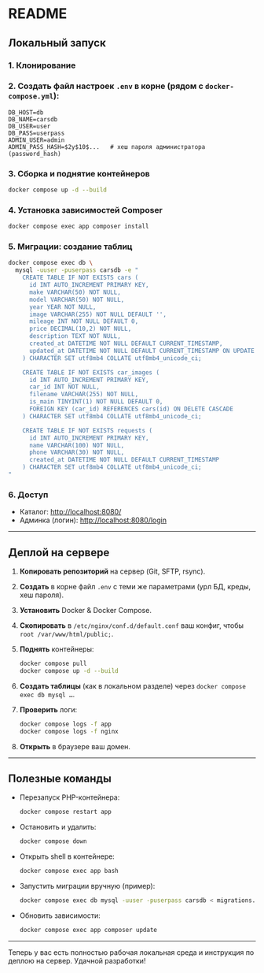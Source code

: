 # README

## Локальный запуск

### 1. Клонирование


### 2. Создать файл настроек `.env` в корне (рядом с `docker-compose.yml`):

```
DB_HOST=db
DB_NAME=carsdb
DB_USER=user
DB_PASS=userpass
ADMIN_USER=admin
ADMIN_PASS_HASH=$2y$10$...   # хеш пароля администратора (password_hash)
```

### 3. Сборка и поднятие контейнеров

```bash
docker compose up -d --build
```

### 4. Установка зависимостей Composer

```bash
docker compose exec app composer install
```

### 5. Миграции: создание таблиц

```bash
docker compose exec db \
  mysql -uuser -puserpass carsdb -e "
    CREATE TABLE IF NOT EXISTS cars (
      id INT AUTO_INCREMENT PRIMARY KEY,
      make VARCHAR(50) NOT NULL,
      model VARCHAR(50) NOT NULL,
      year YEAR NOT NULL,
      image VARCHAR(255) NOT NULL DEFAULT '',
      mileage INT NOT NULL DEFAULT 0,
      price DECIMAL(10,2) NOT NULL,
      description TEXT NOT NULL,
      created_at DATETIME NOT NULL DEFAULT CURRENT_TIMESTAMP,
      updated_at DATETIME NOT NULL DEFAULT CURRENT_TIMESTAMP ON UPDATE CURRENT_TIMESTAMP
    ) CHARACTER SET utf8mb4 COLLATE utf8mb4_unicode_ci;

    CREATE TABLE IF NOT EXISTS car_images (
      id INT AUTO_INCREMENT PRIMARY KEY,
      car_id INT NOT NULL,
      filename VARCHAR(255) NOT NULL,
      is_main TINYINT(1) NOT NULL DEFAULT 0,
      FOREIGN KEY (car_id) REFERENCES cars(id) ON DELETE CASCADE
    ) CHARACTER SET utf8mb4 COLLATE utf8mb4_unicode_ci;

    CREATE TABLE IF NOT EXISTS requests (
      id INT AUTO_INCREMENT PRIMARY KEY,
      name VARCHAR(100) NOT NULL,
      phone VARCHAR(30) NOT NULL,
      created_at DATETIME NOT NULL DEFAULT CURRENT_TIMESTAMP
    ) CHARACTER SET utf8mb4 COLLATE utf8mb4_unicode_ci;
"
```

### 6. Доступ

* Каталог: [http://localhost:8080/](http://localhost:8080/)
* Админка (логин): [http://localhost:8080/login](http://localhost:8080/login)

---

## Деплой на сервере

1. **Копировать репозиторий** на сервер (Git, SFTP, rsync).
2. **Создать** в корне файл `.env` с теми же параметрами (урл БД, креды, хеш пароля).
3. **Установить** Docker & Docker Compose.
4. **Скопировать** в `/etc/nginx/conf.d/default.conf` ваш конфиг, чтобы `root /var/www/html/public;`.
5. **Поднять** контейнеры:

   ```bash
   docker compose pull
   docker compose up -d --build
   ```
6. **Создать таблицы** (как в локальном разделе) через `docker compose exec db mysql …`.
7. **Проверить** логи:

   ```bash
   docker compose logs -f app
   docker compose logs -f nginx
   ```
8. **Открыть** в браузере ваш домен.

---

## Полезные команды

* Перезапуск PHP-контейнера:

  ```bash
  docker compose restart app
  ```
* Остановить и удалить:

  ```bash
  docker compose down
  ```
* Открыть shell в контейнере:

  ```bash
  docker compose exec app bash
  ```
* Запустить миграции вручную (пример):

  ```bash
  docker compose exec db mysql -uuser -puserpass carsdb < migrations.sql
  ```
* Обновить зависимости:

  ```bash
  docker compose exec app composer update
  ```

---

Теперь у вас есть полностью рабочая локальная среда и инструкция по деплою на сервер. Удачной разработки!
